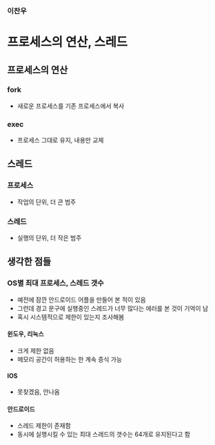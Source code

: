 ### 이찬우

# 프로세스의 연산, 스레드
## 프로세스의 연산
### fork
- 새로운 프로세스를 기존 프로세스에서 복사

### exec
- 프로세스 그대로 유지, 내용만 교체

## 스레드
### 프로세스
- 작업의 단위, 더 큰 범주

### 스레드
- 실행의 단위, 더 작은 범주

## 생각한 점들
### OS별 최대 프로세스, 스레드 갯수
- 예전에 잠깐 안드로이드 어플을 만들어 본 적이 있음
- 그런데 경고 문구에 실행중인 스레드가 너무 많다는 에러를 본 것이 기억이 남
- 혹시 시스템적으로 제한이 있는지 조사해봄

#### 윈도우, 리눅스
- 크게 제한 없음
- 메모리 공간이 허용하는 한 계속 증식 가능

#### IOS
- 못찾겠음, 안나옴

#### 안드로이드
- 스레드 제한이 존재함
- 동시에 실행시킬 수 있는 최대 스레드의 갯수는 64개로 유지된다고 함
